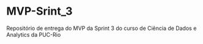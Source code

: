 # MVP-Srint_3
Repositório de entrega do MVP da Sprint 3 do curso de Ciência de Dados e Analytics da PUC-Rio

